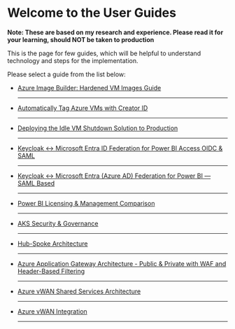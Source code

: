 # Welcome to the User Guides

**Note: These are based on my research and experience. Please read it for your learning, should NOT be taken to production**

This is the page for few guides, which will be helpful to understand technology and steps for the implementation.

Please select a guide from the list below:

* [Azure Image Builder: Hardened VM Images Guide](./azure_image_builder_guide.md)
  
  ---
    
* [Automatically Tag Azure VMs with Creator ID](./Azure_VM_Auto_Tagging.md)

  ---
  
* [Deploying the Idle VM Shutdown Solution to Production](./AZure_Idle_VM_Shutdown__Automation.md)

  ---
  
* [Keycloak ↔ Microsoft Entra ID Federation for Power BI Access OIDC & SAML](./keycloak-entra-PBI-fed-guide.md)

  ---
  
* [Keycloak ↔ Microsoft Entra (Azure AD) Federation for Power BI — SAML Based](./keycloak_SAML_fed_guide.md)

  ---
  
* [Power BI Licensing & Management Comparison](./PBI-Keycloack-licensing.md)

  ---
    
* [AKS Security & Governance](./aks-vulnerability-management.md)

  ---
  
* [Hub-Spoke Architecture](./Hub-Spoke-transit-gateway.md)

  ---

* [Azure Application Gateway Architecture - Public & Private with WAF and Header-Based Filtering](./app_gw_architecture.md)

  ---

* [Azure vWAN Shared Services Architecture](./Azure-vWAN-Shared-Services.md)
 
  ---

* [Azure vWAN Integration](./Azure_vWAN_Integration.md)

  ---
  
  
